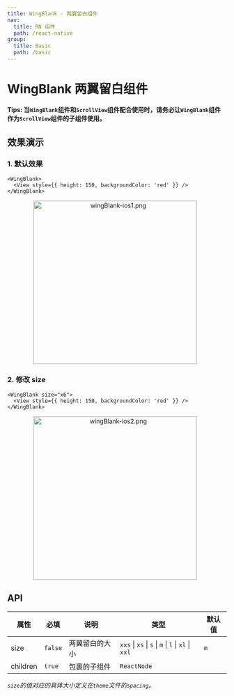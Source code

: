 ```yaml
---
title: WingBlank - 两翼留白组件
nav:
  title: RN 组件
  path: /react-native
group:
  title: Basic
  path: /basic
---
```


# WingBlank 两翼留白组件

**Tips: 当`WingBlank`组件和`ScrollView`组件配合使用时，请务必让`WingBlank`组件作为`ScrollView`组件的子组件使用。**

## 效果演示

### 1. 默认效果

```tsx | pure
<WingBlank>
  <View style={{ height: 150, backgroundColor: 'red' }} />
</WingBlank>
```

<center>
  <figure>
    <img
      alt="wingBlank-ios1.png"
      src="https://td-dev-public.oss-cn-hangzhou.aliyuncs.com/maoyes-app/1607485239616233263.png"
      style="width: 375px; margin-right: 10px; border: 1px solid #ddd;"
    />
  </figure>
</center>

### 2. 修改 size

```tsx | pure
<WingBlank size="x6">
  <View style={{ height: 150, backgroundColor: 'red' }} />
</WingBlank>
```

<center>
  <figure>
    <img
      alt="wingBlank-ios2.png"
      src="https://td-dev-public.oss-cn-hangzhou.aliyuncs.com/maoyes-app/1607485584301348092.png"
      style="width: 375px; margin-right: 10px; border: 1px solid #ddd;"
    />
  </figure>
</center>

## API

| 属性     | 必填    | 说明           | 类型                                                | 默认值 |
| -------- | ------- | -------------- | --------------------------------------------------- | ------ |
| size     | `false` | 两翼留白的大小 | `xxs` \| `xs` \| `s` \| `m` \| `l` \| `xl` \| `xxl` | `m`    |
| children | `true`  | 包裹的子组件   | `ReactNode`                                         |        |

_`size`的值对应的具体大小定义在`theme`文件的`spacing`。_
